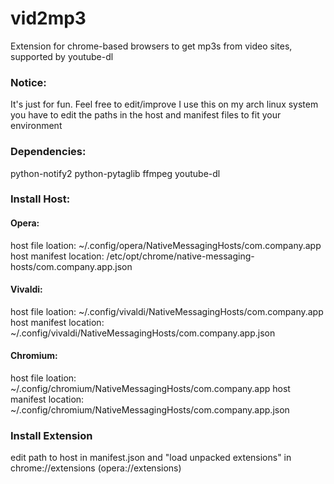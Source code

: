 # vid2mp3
Extension for chrome-based browsers to get mp3s from video sites, supported by youtube-dl

### Notice:
It's just for fun. 
Feel free to edit/improve
I use this on my arch linux system
you have to edit the paths in the host and manifest files to fit your environment

### Dependencies:
python-notify2 python-pytaglib ffmpeg youtube-dl

### Install Host:

#### Opera:
host file loation:
~/.config/opera/NativeMessagingHosts/com.company.app
host manifest location:
/etc/opt/chrome/native-messaging-hosts/com.company.app.json

#### Vivaldi:
host file loation:
~/.config/vivaldi/NativeMessagingHosts/com.company.app
host manifest location:
~/.config/vivaldi/NativeMessagingHosts/com.company.app.json

#### Chromium:
host file loation:
~/.config/chromium/NativeMessagingHosts/com.company.app
host manifest location:
~/.config/chromium/NativeMessagingHosts/com.company.app.json

### Install Extension
edit path to host in manifest.json and "load unpacked extensions" in chrome://extensions (opera://extensions)  
